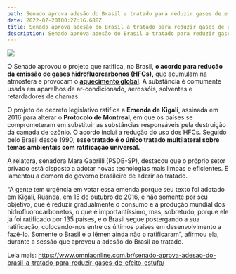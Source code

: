 ```yaml
---
path: Senado aprova adesão do Brasil a tratado para reduzir gases de efeito estufa
date: 2022-07-20T00:27:16.688Z
title: Senado aprova adesão do Brasil a tratado para reduzir gases de efeito estufa
description: Senado aprova adesão do Brasil a tratado para reduzir gases de efeito estufa
---
```

<!--StartFragment-->

![](https://www.omniaonline.com.br/wp-content/uploads/2022/07/Site-LinkedIn-Facebook-4-1.png)

O Senado aprovou o projeto que ratifica, no Brasil, **o acordo para redução da emissão de gases hidrofluorcarbonos (HFCs),** que acumulam na atmosfera e provocam o **[aquecimento global](https://umsoplaneta.globo.com/clima/noticia/2021/04/04/bloco-1-o-que-e-o-aquecimento-global.ghtml)**. A substância é comumente usada em aparelhos de ar-condicionado, aerossóis, solventes e retardadores de chamas.

O projeto de decreto legislativo ratifica a **Emenda de Kigali**, assinada em 2016 para alterar o **Protocolo de Montreal**, em que os países se comprometeram em substituir as substâncias responsáveis pela destruição da camada de ozônio. O acordo inclui a redução do uso dos HFCs. Seguido pelo Brasil desde 1990, **esse tratado é o único tratado multilateral sobre temas ambientais com ratificação universal.**

A relatora, senadora Mara Gabrilli (PSDB-SP), destacou que o próprio setor privado está disposto a adotar novas tecnologias mais limpas e eficientes. E lamentou a demora do governo brasileiro de aderir ao tratado.

“A gente tem urgência em votar essa emenda porque seu texto foi adotado em Kigali, Ruanda, em 15 de outubro de 2016, e não somente por seu objetivo, que é reduzir gradualmente o consumo e a produção mundial dos hidrofluorocarbonetos, o que é importantíssimo, mas, sobretudo, porque ele já foi ratificado por 135 países, e o Brasil segue postergando a sua ratificação, colocando-nos entre os últimos países em desenvolvimento a fazê-lo. Somente o Brasil e o Iêmen ainda não o ratificaram”, afirmou ela, durante a sessão que aprovou a adesão do Brasil ao tratado.

Leia mais: https://www.omniaonline.com.br/senado-aprova-adesao-do-brasil-a-tratado-para-reduzir-gases-de-efeito-estufa/

<!--EndFragment-->